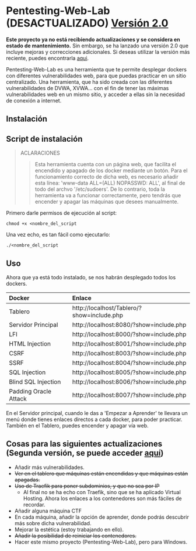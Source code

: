 # Pentesting-Web-Lab (DESACTUALIZADO) [Versión 2.0](https://github.com/sil3ntH4ck3r/WebVulnLab/tree/dev)

**Este proyecto ya no está recibiendo actualizaciones y se considera en estado de mantenimiento.** Sin embargo, se ha lanzado una versión 2.0 que incluye mejoras y correcciones adicionales. Si deseas utilizar la versión más reciente, puedes encontrarla [aqui](https://github.com/sil3ntH4ck3r/WebVulnLab/tree/dev).


Pentesting-Web-Lab es una herramienta que te permite desplegar dockers con diferentes vulnerabilidades web, para que puedas practicar en un sitio centralizado.
Una herramienta, que ha sido creada con las diferentes vulnerabilidades de DVWA, XVWA... con el fin de tener las máximas vulnerabilidades web en un mismo sitio, y acceder a ellas sin la necesidad de conexión a internet.

## Instalación

## Script de instalación

> ACLARACIONES
>> Esta herramienta cuenta con un página web, que facilita el encendido y apagado de los docker mediante un botón. Para el funcionamiento correcto de dicha web, es necesario añadir esta línea: 'www-data ALL=(ALL) NOPASSWD: ALL', al final de todo del archvo '/etc/sudoers'. De lo contrario, toda la herramienta va a funcionar correctamente, pero tendrás que encender y apagar las máquinas que desees manualmente.

Primero darle permisos de ejecución al script:

```
chmod +x <nombre_del_script
```
Una vez echo, es tan fácil como ejecutarlo:

```
./<nombre_del_script
```

## Uso

Ahora que ya está todo instalado, se nos habrán desplegado todos los dockers.

| Docker | Enlace |
|:-------------------|:-------------------------------------------|
| Tablero | http://localhost/Tablero/?show=include.php |
| Servidor Principal | http://localhost:8080/?show=include.php |
| LFI | http://localhost:8000/?show=include.php |
| HTML Injection | http://localhost:8001/?show=include.php |
| CSRF | http://localhost:8003/?show=include.php |
| SSRF | http://localhost:8004/?show=include.php |
| SQL Injection | http://localhost:8005/?show=include.php |
| Blind SQL Injection| http://localhost:8006/?show=include.php |
| Padding Oracle Attack| http://localhost:8007/?show=include.php |

En el Servidor principal, cuando le das a 'Empezar a Aprender' te llevara un menú donde tienes enlaces directos a cada docker, para poder practicar.
También en el Tablero, puedes encender y apagar vía web.

## Cosas para las siguientes actualizaciones (Segunda versión, se puede acceder [aquí](https://github.com/sil3ntH4ck3r/Pentesting-Web-Lab/tree/dev))

- Añadir más vulnerabilidades.
- ~~Ver en el tablero que máquinas están encendidas y que máquinas están apagadas.~~
- ~~Uso de Traefik para poner subdominios, y que no sea por IP~~
    - Al final no se ha echo con Traefik, sino que se ha aplicado Virtual Hosting. Ahora los enlaces a los contenedores son más fáciles de recordar.
- Añadir alguna máquina CTF
- En cada máquina, añadir la opción de aprender, donde podrás descubrir más sobre dicha vulnerabilidad.
- Mejorar la estética (estoy trabajando en ello).
- ~~Añadir la posibilidad de reiniciar los contenedores.~~
- Hacer este mismo proyecto (Pentesting-Web-Lab), pero para Windows.
